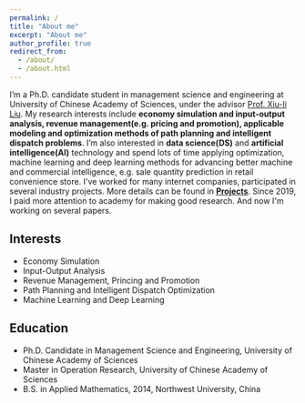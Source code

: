 ```yaml
---
permalink: /
title: "About me"
excerpt: "About me"
author_profile: true
redirect_from: 
  - /about/
  - /about.html
---
```


I’m a Ph.D. candidate student in management science and engineering at University of Chinese Academy of Sciences, under the advisor [Prof. Xiu-li Liu](http://homepage.amss.ac.cn/research/homePage/73790773e2f24c62a39f641c89ade596/myHomePage.html). My research interests include **economy simulation and input-output analysis, revenue management(e.g. pricing and promotion), applicable modeling and optimization methods of path planning and intelligent dispatch problems**. I’m also interested in **data science(DS)** and **artificial intelligence(AI)** technology and spend lots of time applying optimization, machine learning and deep learning methods for advancing better machine and commercial intelligence, e.g. sale quantity prediction in retail convenience store. I've worked for many internet companies, participated in several industry projects. More details can be found in [**Projects**](https://xflee.github.io//projects/). Since 2019, I paid more attention to academy for making good research. And now I'm  working on several papers.

Interests
------
* Economy Simulation
* Input-Output Analysis
* Revenue Management, Princing and Promotion
* Path Planning and Intelligent Dispatch Optimization
* Machine Learning and Deep Learning

Education
------
* Ph.D. Candidate in Management Science and Engineering, University of Chinese Academy of Sciences
* Master in Operation Research,  University of Chinese Academy of Sciences
* B.S. in Applied Mathematics, 2014, Northwest University, China
